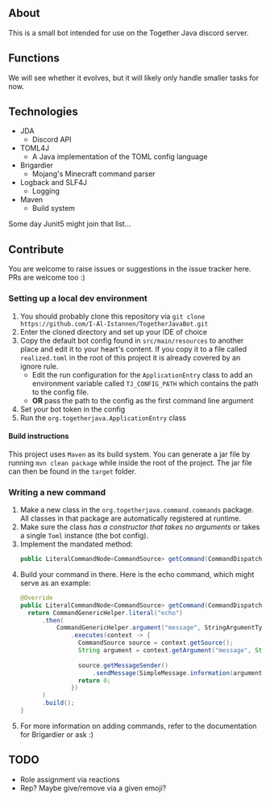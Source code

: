 ## About

This is a small bot intended for use on the Together Java discord server.

## Functions

We will see whether it evolves, but it will likely only handle smaller tasks for now.

## Technologies

* JDA
  * Discord API
* TOML4J
  * A Java implementation of the TOML config language
* Brigardier
  * Mojang's Minecraft command parser
* Logback and SLF4J
  * Logging
* Maven
  * Build system

Some day Junit5 might join that list…

## Contribute

You are welcome to raise issues or suggestions in the issue tracker here.
PRs are welcome too :)

### Setting up a local dev environment
1. You should probably clone this repository via `git clone https://github.com/I-Al-Istannen/TogetherJavaBot.git`
2. Enter the cloned directory and set up your IDE of choice
3. Copy the default bot config found in `src/main/resources` to another place and edit it to your heart's content.
  If you copy it to a file called `realized.toml` in the root of this project it is already covered by an ignore rule.
    * Edit the run configuration for the `ApplicationEntry` class to add an environment variable called `TJ_CONFIG_PATH` which contains the path to the config file.
    * **OR** pass the path to the config as the first command line argument
4. Set your bot token in the config
5. Run the `org.togetherjava.ApplicationEntry` class

#### Build instructions
This project uses `Maven` as its build system.
You can generate a jar file by running `mvn clean package` while inside the root of the project.
The jar file can then be found in the `target` folder.

### Writing a new command
1. Make a new class in the `org.togetherjava.command.commands` package.
  All classes in that package are automatically registered at runtime.
2. Make sure the class *has a constructor that takes no arguments* or takes a single `Toml` instance (the bot config).
3. Implement the mandated method:
   ```java
   public LiteralCommandNode<CommandSource> getCommand(CommandDispatcher<CommandSource> dispatcher) {
   ```
4. Build your command in there. Here is the echo command, which might serve as an example:
   ```java
   @Override
   public LiteralCommandNode<CommandSource> getCommand(CommandDispatcher<CommandSource> dispatcher) {
     return CommandGenericHelper.literal("echo")
         .then(
             CommandGenericHelper.argument("message", StringArgumentType.greedyString())
                 .executes(context -> {
                   CommandSource source = context.getSource();
                   String argument = context.getArgument("message", String.class);
 
                   source.getMessageSender()
                       .sendMessage(SimpleMessage.information(argument), source.getChannel());
                   return 0;
                 })
         )
         .build();
   }
   ```
5. For more information on adding commands, refer to the documentation for Brigardier or ask :)


## TODO
* Role assignment via reactions
* Rep? Maybe give/remove via a given emoji?
